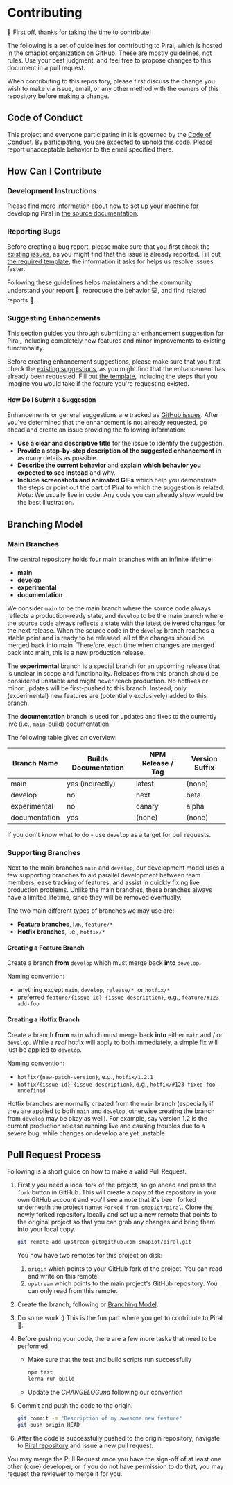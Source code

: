 # Contributing

:tada: First off, thanks for taking the time to contribute!

The following is a set of guidelines for contributing to Piral, which is hosted in the smapiot organization on GitHub. These are mostly guidelines, not rules. Use your best judgment, and feel free to propose changes to this document in a pull request.

When contributing to this repository, please first discuss the change you wish to make via issue, email, or any other method with the owners of this repository before making a change.

## Code of Conduct

This project and everyone participating in it is governed by the [Code of Conduct](../CODE_OF_CONDUCT.md). By participating, you are expected to uphold this code. Please report unacceptable behavior to the email specified there.

## How Can I Contribute

### Development Instructions

Please find more information about how to set up your machine for developing Piral in [the source documentation](../src/README.md).

### Reporting Bugs

Before creating a bug report, please make sure that you first check the [existing issues](https://github.com/smapiot/piral/issues?q=is%3Aopen+is%3Aissue+label%3Abug), as you might find that the issue is already reported. Fill out [the required template](https://github.com/smapiot/piral/issues/new?template=bug_report.md), the information it asks for helps us resolve issues faster.

Following these guidelines helps maintainers and the community understand your report :pencil:, reproduce the behavior :computer:, and find related reports :mag_right:.

### Suggesting Enhancements

This section guides you through submitting an enhancement suggestion for Piral, including completely new features and minor improvements to existing functionality.

Before creating enhancement suggestions, please make sure that you first check the [existing suggestions](https://github.com/smapiot/piral/issues?q=is%3Aopen+is%3Aissue+label%3Aenhancement), as you might find that the enhancement has already been requested. Fill out [the template](https://github.com/smapiot/piral/issues/new?template=feature_request.md), including the steps that you imagine you would take if the feature you're requesting existed.

#### How Do I Submit a Suggestion

Enhancements or general suggestions are tracked as [GitHub issues](https://docs.github.com/en/issues/tracking-your-work-with-issues/about-issues). After you've determined that the enhancement is not already requested, go ahead and create an issue providing the following information:

- **Use a clear and descriptive title** for the issue to identify the suggestion.
- **Provide a step-by-step description of the suggested enhancement** in as many details as possible.
- **Describe the current behavior** and **explain which behavior you expected to see instead** and why.
- **Include screenshots and animated GIFs** which help you demonstrate the steps or point out the part of Piral to which the suggestion is related. *Note*: We usually live in code. Any code you can already show would be the best illustration.

## Branching Model

### Main Branches

The central repository holds four main branches with an infinite lifetime:

- **main**
- **develop**
- **experimental**
- **documentation**

We consider `main` to be the main branch where the source code always reflects a production-ready state, and `develop` to be the main branch where the source code always reflects a state with the latest delivered changes for the next release. When the source code in the `develop` branch reaches a stable point and is ready to be released, all of the changes should be merged back into main. Therefore, each time when changes are merged back into main, this is a new production release.

The **experimental** branch is a special branch for an upcoming release that is unclear in scope and functionality. Releases from this branch should be considered unstable and might never reach production. No hotfixes or minor updates will be first-pushed to this branch. Instead, only (experimental) new features are (potentially exclusively) added to this branch.

The **documentation** branch is used for updates and fixes to the currently live (i.e., `main`-build) documentation.

The following table gives an overview:

| Branch Name   | Builds Documentation | NPM Release / Tag | Version Suffix |
| ------------- | -------------------- | ----------------- | -------------- |
| main          | yes (indirectly)     | latest            | (none)         |
| develop       | no                   | next              | beta           |
| experimental  | no                   | canary            | alpha          |
| documentation | yes                  | (none)            | (none)         |

If you don't know what to do - use `develop` as a target for pull requests.

### Supporting Branches

Next to the main branches `main` and `develop`, our development model uses a few supporting branches to aid parallel development between team members, ease tracking of features, and assist in quickly fixing live production problems. Unlike the main branches, these branches always have a limited lifetime, since they will be removed eventually.

The two main different types of branches we may use are:

- **Feature branches**, i.e., `feature/*`
- **Hotfix branches**, i.e., `hotfix/*`

#### Creating a Feature Branch

Create a branch **from** `develop` which must merge back **into** `develop`.

Naming convention:

- anything except `main`, `develop`, `release/*`, or `hotfix/*`
- preferred `feature/{issue-id}-{issue-description}`, e.g., `feature/#123-add-foo`

#### Creating a Hotfix Branch

Create a branch **from** `main` which must merge back **into** either `main` and / or `develop`. While a *real* hotfix will apply to both immediately, a simple fix will just be applied to `develop`.

Naming convention:

- `hotfix/{new-patch-version}`, e.g., `hotfix/1.2.1`
- `hotfix/{issue-id}-{issue-description}`, e.g., `hotfix/#123-fixed-foo-undefined`

Hotfix branches are normally created from the `main` branch (especially if they are applied to both `main` and `develop`, otherwise creating the branch from `develop` may be okay as well). For example, say version 1.2 is the current production release running live and causing troubles due to a severe bug, while changes on develop are yet unstable.

## Pull Request Process

Following is a short guide on how to make a valid Pull Request.

1. Firstly you need a local fork of the project, so go ahead and press the `fork` button in
   GitHub. This will create a copy of the repository in your own GitHub account and you'll see a
   note that it's been forked underneath the project name: `Forked from smapiot/piral`.
   Clone the newly forked repository locally and set up a new remote that points to the original
   project so that you can grab any changes and bring them into your local copy.

   ```sh
   git remote add upstream git@github.com:smapiot/piral.git
   ```

   You now have two remotes for this project on disk:

   1. `origin` which points to your GitHub fork of the project.
      You can read and write on this remote.
   2. `upstream` which points to the main project's GitHub repository.
      You can only read from this remote.

2. Create the branch, following or [Branching Model](#branching-model).

3. Do some work :) This is the fun part where you get to contribute to Piral :rocket:.

4. Before pushing your code, there are a few more tasks that need to be performed:

   - Make sure that the test and build scripts run successfully

     ```sh
     npm test
     lerna run build
     ```

   - Update the *CHANGELOG.md* following our convention

5. Commit and push the code to the origin.

   ```sh
   git commit -m "Description of my awesome new feature"
   git push origin HEAD
   ```

6. After the code is successfully pushed to the origin repository, navigate to
   [Piral repository](https://github.com/smapiot/piral/pulls) and issue a new pull
   request.

You may merge the Pull Request once you have the sign-off of at least one other (core) developer, or if you do not have permission to do that, you may request the reviewer to merge it for you.
